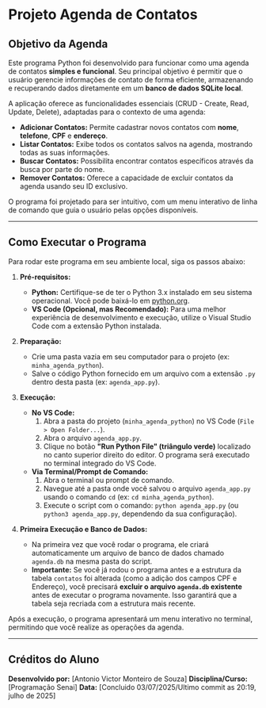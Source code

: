 # Projeto Agenda de Contatos

## Objetivo da Agenda

Este programa Python foi desenvolvido para funcionar como uma agenda de contatos **simples e funcional**. Seu principal objetivo é permitir que o usuário gerencie informações de contato de forma eficiente, armazenando e recuperando dados diretamente em um **banco de dados SQLite local**.

A aplicação oferece as funcionalidades essenciais (CRUD - Create, Read, Update, Delete), adaptadas para o contexto de uma agenda:

* **Adicionar Contatos:** Permite cadastrar novos contatos com **nome**, **telefone**, **CPF** e **endereço**.
* **Listar Contatos:** Exibe todos os contatos salvos na agenda, mostrando todas as suas informações.
* **Buscar Contatos:** Possibilita encontrar contatos específicos através da busca por parte do nome.
* **Remover Contatos:** Oferece a capacidade de excluir contatos da agenda usando seu ID exclusivo.

O programa foi projetado para ser intuitivo, com um menu interativo de linha de comando que guia o usuário pelas opções disponíveis.

---

## Como Executar o Programa

Para rodar este programa em seu ambiente local, siga os passos abaixo:

1.  **Pré-requisitos:**
    * **Python:** Certifique-se de ter o Python 3.x instalado em seu sistema operacional. Você pode baixá-lo em [python.org](https://www.python.org/downloads/).
    * **VS Code (Opcional, mas Recomendado):** Para uma melhor experiência de desenvolvimento e execução, utilize o Visual Studio Code com a extensão Python instalada.

2.  **Preparação:**
    * Crie uma pasta vazia em seu computador para o projeto (ex: `minha_agenda_python`).
    * Salve o código Python fornecido em um arquivo com a extensão `.py` dentro desta pasta (ex: `agenda_app.py`).

3.  **Execução:**
    * **No VS Code:**
        1.  Abra a pasta do projeto (`minha_agenda_python`) no VS Code (`File > Open Folder...`).
        2.  Abra o arquivo `agenda_app.py`.
        3.  Clique no botão **"Run Python File" (triângulo verde)** localizado no canto superior direito do editor. O programa será executado no terminal integrado do VS Code.
    * **Via Terminal/Prompt de Comando:**
        1.  Abra o terminal ou prompt de comando.
        2.  Navegue até a pasta onde você salvou o arquivo `agenda_app.py` usando o comando `cd` (ex: `cd minha_agenda_python`).
        3.  Execute o script com o comando: `python agenda_app.py` (ou `python3 agenda_app.py`, dependendo da sua configuração).

4.  **Primeira Execução e Banco de Dados:**
    * Na primeira vez que você rodar o programa, ele criará automaticamente um arquivo de banco de dados chamado `agenda.db` na mesma pasta do script.
    * **Importante:** Se você já rodou o programa antes e a estrutura da tabela `contatos` foi alterada (como a adição dos campos CPF e Endereço), você precisará **excluir o arquivo `agenda.db` existente** antes de executar o programa novamente. Isso garantirá que a tabela seja recriada com a estrutura mais recente.

Após a execução, o programa apresentará um menu interativo no terminal, permitindo que você realize as operações da agenda.

---

## Créditos do Aluno

**Desenvolvido por:** [Antonio Victor Monteiro de Souza]
**Disciplina/Curso:** [Programação Senai]
**Data:** [Concluido 03/07/2025/Ultimo commit as 20:19, julho de 2025]